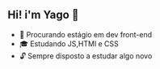## Hi! i'm Yago 🌌

- 📌 Procurando estágio em dev front-end
- 🎓 Estudando JS,HTMl e CSS
- 🔓 Sempre disposto a estudar algo novo
